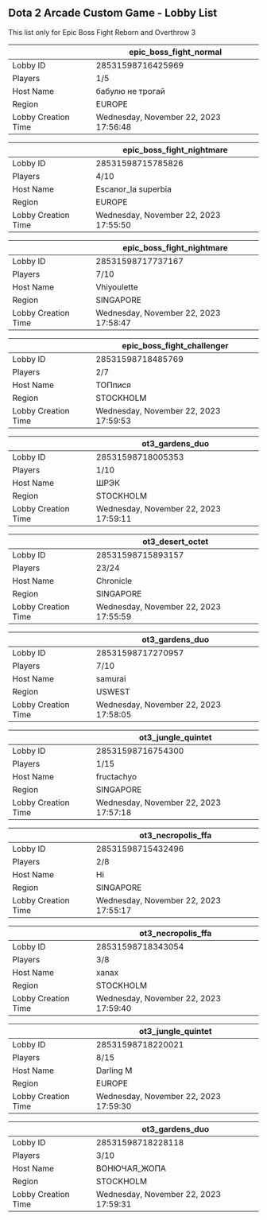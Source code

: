 ## Dota 2 Arcade Custom Game - Lobby List

This list only for Epic Boss Fight Reborn and Overthrow 3

|  | epic_boss_fight_normal |
| ------ | ------ |
| Lobby ID | 28531598716425969 |
| Players | 1/5 |
| Host Name | бабулю не трогай |
| Region | EUROPE |
| Lobby Creation Time | Wednesday, November 22, 2023 17:56:48 |


|  | epic_boss_fight_nightmare |
| ------ | ------ |
| Lobby ID | 28531598715785826 |
| Players | 4/10 |
| Host Name | Escanor_la superbia |
| Region | EUROPE |
| Lobby Creation Time | Wednesday, November 22, 2023 17:55:50 |


|  | epic_boss_fight_nightmare |
| ------ | ------ |
| Lobby ID | 28531598717737167 |
| Players | 7/10 |
| Host Name | Vhiyoulette |
| Region | SINGAPORE |
| Lobby Creation Time | Wednesday, November 22, 2023 17:58:47 |


|  | epic_boss_fight_challenger |
| ------ | ------ |
| Lobby ID | 28531598718485769 |
| Players | 2/7 |
| Host Name | ТОПпися |
| Region | STOCKHOLM |
| Lobby Creation Time | Wednesday, November 22, 2023 17:59:53 |


|  | ot3_gardens_duo |
| ------ | ------ |
| Lobby ID | 28531598718005353 |
| Players | 1/10 |
| Host Name | ШРЭК |
| Region | STOCKHOLM |
| Lobby Creation Time | Wednesday, November 22, 2023 17:59:11 |


|  | ot3_desert_octet |
| ------ | ------ |
| Lobby ID | 28531598715893157 |
| Players | 23/24 |
| Host Name | Chronicle |
| Region | SINGAPORE |
| Lobby Creation Time | Wednesday, November 22, 2023 17:55:59 |


|  | ot3_gardens_duo |
| ------ | ------ |
| Lobby ID | 28531598717270957 |
| Players | 7/10 |
| Host Name | samurai |
| Region | USWEST |
| Lobby Creation Time | Wednesday, November 22, 2023 17:58:05 |


|  | ot3_jungle_quintet |
| ------ | ------ |
| Lobby ID | 28531598716754300 |
| Players | 1/15 |
| Host Name | fructachyo |
| Region | SINGAPORE |
| Lobby Creation Time | Wednesday, November 22, 2023 17:57:18 |


|  | ot3_necropolis_ffa |
| ------ | ------ |
| Lobby ID | 28531598715432496 |
| Players | 2/8 |
| Host Name | Hi |
| Region | SINGAPORE |
| Lobby Creation Time | Wednesday, November 22, 2023 17:55:17 |


|  | ot3_necropolis_ffa |
| ------ | ------ |
| Lobby ID | 28531598718343054 |
| Players | 3/8 |
| Host Name | xanax |
| Region | STOCKHOLM |
| Lobby Creation Time | Wednesday, November 22, 2023 17:59:40 |


|  | ot3_jungle_quintet |
| ------ | ------ |
| Lobby ID | 28531598718220021 |
| Players | 8/15 |
| Host Name | Darling M |
| Region | EUROPE |
| Lobby Creation Time | Wednesday, November 22, 2023 17:59:30 |


|  | ot3_gardens_duo |
| ------ | ------ |
| Lobby ID | 28531598718228118 |
| Players | 3/10 |
| Host Name | ВОНЮЧАЯ_ЖОПА |
| Region | STOCKHOLM |
| Lobby Creation Time | Wednesday, November 22, 2023 17:59:31 |


